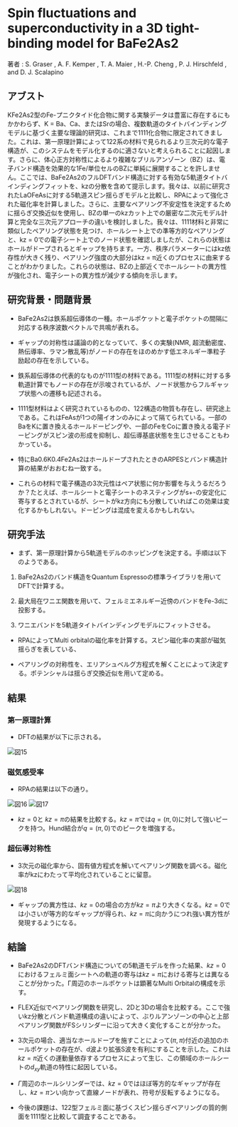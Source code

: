 # Spin fluctuations and superconductivity in a 3D tight-binding model for BaFe2As2

著者 : S. Graser
, A. F. Kemper
, T. A. Maier
, H.-P. Cheng
, P. J. Hirschfeld
, and D. J. Scalapino

## アブスト
KFe2As2型のFe-プニクタイド化合物に関する実験データは豊富に存在するにもかかわらず、K = Ba、Ca、またはSrの場合、複数軌道のタイトバインディングモデルに基づく主要な理論的研究は、これまで1111化合物に限定されてきました。これは、第一原理計算によって122系の材料で見られるより三次元的な電子構造が、このシステムをモデル化するのに適さないと考えられることに起因します。さらに、体心正方対称性によるより複雑なブリルアンゾーン（BZ）は、電子バンド構造を効果的な1Fe/単位セルのBZに単純に展開することを許しません。ここでは、BaFe2As2のフルDFTバンド構造に対する有効な5軌道タイトバインディングフィットを、kzの分散を含めて提示します。我々は、以前に研究されたLaOFeAsに対する5軌道スピン揺らぎモデルと比較し、RPAによって強化された磁化率を計算しました。さらに、主要なペアリング不安定性を決定するために揺らぎ交換近似を使用し、BZの単一のkzカット上での厳密な二次元モデル計算と完全な三次元アプローチの違いを検討しました。我々は、1111材料と非常に類似したペアリング状態を見つけ、ホールシート上での準等方的なペアリングと、kz = 0での電子シート上でのノード状態を確認しましたが、これらの状態はホールがドープされるとギャップを持ちます。一方、秩序パラメーターにはkz依存性が大きく残り、ペアリング強度の大部分はkz = π近くのプロセスに由来することがわかりました。これらの状態は、BZの上部近くでホールシートの異方性が強化され、電子シートの異方性が減少する傾向を示します。

## 研究背景・問題背景
- BaFe2As2は鉄系超伝導体の一種。ホールポケットと電子ポケットの間隔に対応する秩序波数ベクトルで共鳴が表れる。

- ギャップの対称性は議論の的となっていて、多くの実験(NMR, 超流動密度、熱伝導率、ラマン散乱等)がノードの存在をほのめかす低エネルギー準粒子励起の存在を示している。

- 鉄系超伝導体の代表的なものが1111型の材料である。1111型の材料に対する多軌道計算でもノードの存在が示唆されているが、ノード状態からフルギャップ状態への遷移も記述される。

- 1111型材料はよく研究されているものの、122構造の物質も存在し、研究途上である。これはFeAsが1つの陽イオンのみによって隔てられている。一部のBaをKに置き換えるホールドーピングや、一部のFeをCoに置き換える電子ドーピングがスピン波の形成を抑制し、超伝導基底状態を生じさせることもわかっている。

- 特にBa0.6K0.4Fe2As2はホールドープされたときのARPESとバンド構造計算の結果がおおむね一致する。

- これらの材料で電子構造の3次元性はペア状態に何か影響を与えうるだろうか？たとえば、ホールシートと電子シートのネスティングがs+-の安定化に寄与するとされているが、シートがkz方向にも分散していればこの効果は変化するかもしれない。ドーピングは混成を変えるかもしれない。

## 研究手法
- まず、第一原理計算から5軌道モデルのホッピングを決定する。手順は以下のようである。
1. BaFe2As2のバンド構造をQuantum Espressoの標準ライブラリを用いてDFTで計算する。

2. 最大局在ワニエ関数を用いて、フェルミエネルギー近傍のバンドをFe-3dに投影する。

3. ワニエバンドを5軌道タイトバインディングモデルにフィットさせる。

- RPAによってMulti orbitalの磁化率を計算する。スピン磁化率の実部が磁気揺らぎを表している、

- ペアリングの対称性を、エリアシュベルグ方程式を解くことによって決定する。ポテンシャルは揺らぎ交換近似を用いて定める。

## 結果
### 第一原理計算
- DFTの結果が以下に示される。

![図15](image-15.png)

### 磁気感受率

- RPAの結果は以下の通り。

![図16](image-16.png) ![図17](image-17.png)

- $kz = 0$と $kz = \pi$の結果を比較する。$kz = \pi$では$q = (\pi, 0)$に対して強いピークを持つ。Hund結合が$q = (\pi, 0)$でのピークを増強する。

### 超伝導対称性
- 3次元の磁化率から、固有値方程式を解いてペアリング関数を調べる。磁化率がkzにわたって平均化されていることに留意。

![図18](image-18.png)

- ギャップの異方性は、$kz = 0$の場合の方が$kz = \pi$より大きくなる。$kz = 0$では小さいが等方的なギャップが得られ、$kz = \pi$に向かうにつれ強い異方性が発現するようになる。

## 結論
- BaFe2As2のDFTバンド構造についての5軌道モデルを作った結果、$kz = 0$におけるフェルミ面シートへの軌道の寄与は$kz = \pi$における寄与とは異なることが分かった。Γ周辺のホールポケットは顕著なMulti Orbitalの構成を示す。

- FLEX近似でペアリング関数を研究し、2Dと3Dの場合を比較する。ここで強いkz分散とバンド軌道構成の違いによって、ぶりルアンゾーンの中心と上部ペアリング関数がFSシリンダーに沿って大きく変化することが分かった。

- 3次元の場合、適当なホールドープを施すことによって$(\pi, \pi)$付近の追加のホールポケットの存在が、d波より拡張S波を有利にすることを示した。これは$kz = \pi$近くの運動量依存するプロセスによって生じ、この領域のホールシートの$d_{xy}$軌道の特性に起因している。

- $\Gamma$周辺のホールシリンダーでは、$kz = 0$ではほぼ等方的なギャップが存在し、$kz = \pi$ンい向かって直線ノードが表れ、符号が反転するようになる。

- 今後の課題は、122型フェルミ面に基づくスピン揺らぎペアリングの質的側面を1111型と比較して調査することである。